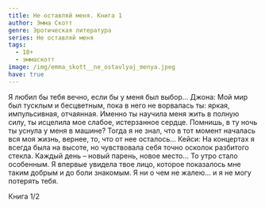 ```yaml
---
title: Не оставляй меня. Книга 1
author: Эмма Скотт
genre: Эротическая литература
series: Не оставляй меня
tags:
  - 18+
  - эммаскотт
image: /img/emma_skott__ne_ostavlyaj_menya.jpeg
have: true
---
```

Я любил бы тебя вечно, если бы у меня был выбор... Джона: Мой мир был тусклым и бесцветным, пока в него не ворвалась ты: яркая, импульсивная, отчаянная. Именно ты научила меня жить в полную силу, ты исцелила мое слабое, истерзанное сердце. Помнишь, в ту ночь ты уснула у меня в машине? Тогда я не знал, что в тот момент началась вся моя жизнь, вернее, то, что от нее осталось… Кейси: На концертах я всегда была на высоте, но чувствовала себя точно осколок разбитого стекла. Каждый день – новый парень, новое место... То утро стало особенным. Я впервые увидела твое лицо, которое показалось мне таким добрым и до боли знакомым. Я ни о чем не жалею… и я не могу потерять тебя.

Книга 1/2